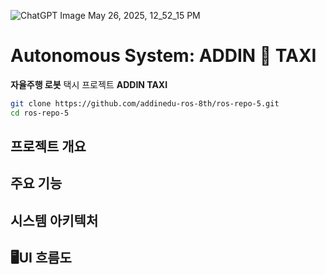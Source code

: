 
![ChatGPT Image May 26, 2025, 12_52_15 PM](https://github.com/user-attachments/assets/8262538f-89b0-4234-9d2d-c3a225c73910)


# **Autonomous System: ADDIN 🚖 TAXI**

**자율주행 로봇** 택시 프로젝트 **ADDIN TAXI**

```bash
git clone https://github.com/addinedu-ros-8th/ros-repo-5.git
cd ros-repo-5
```



## 프로젝트 개요




## 주요 기능 


## 시스템 아키텍처


## 🖥UI 흐름도
